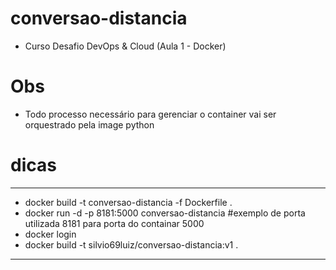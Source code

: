 # conversao-distancia

- Curso Desafio DevOps & Cloud (Aula 1 - Docker)

# Obs
- Todo processo necessário para gerenciar o container vai ser orquestrado pela image python

# dicas
-------------------------------------------------
- docker build -t conversao-distancia -f Dockerfile .
- docker run -d -p 8181:5000 conversao-distancia #exemplo de porta utilizada 8181 para porta do containar 5000
- docker login
- docker build -t silvio69luiz/conversao-distancia:v1 .
---------------------------------------------------
